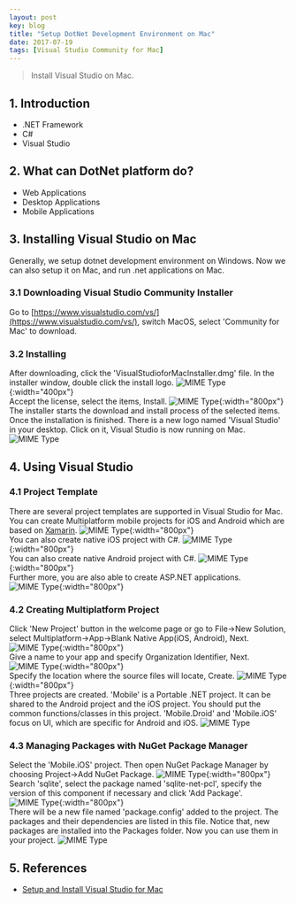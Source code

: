```yaml
---
layout: post
key: blog
title: "Setup DotNet Development Environment on Mac"
date: 2017-07-19
tags: [Visual Studio Community for Mac]
---
```


> Install Visual Studio on Mac.

## 1. Introduction
* .NET Framework
* C#
* Visual Studio

## 2. What can DotNet platform do?
* Web Applications
* Desktop Applications
* Mobile Applications

## 3. Installing Visual Studio on Mac
Generally, we setup dotnet development environment on Windows. Now we can also setup it on Mac, and run .net applications on Mac.
### 3.1 Downloading Visual Studio Community Installer
Go to [https://www.visualstudio.com/vs/](https://www.visualstudio.com/vs/), switch MacOS, select 'Community for Mac' to download.
### 3.2 Installing
After downloading, click the 'VisualStudioforMacInstaller.dmg' file. In the installer window, double click the install logo.
![MIME Type](/public/pics/2017-07-19/install_vs.png){:width="400px"}  
Accept the license, select the items, Install.
![MIME Type](/public/pics/2017-07-19/install_components.png){:width="800px"}  
The installer starts the download and install process of the selected items. Once the installation is finished. There is a new logo named 'Visual Studio' in your desktop. Click on it, Visual Studio is now running on Mac.
![MIME Type](/public/pics/2017-07-19/visualstudio_workspace.png)

## 4. Using Visual Studio
### 4.1 Project Template
There are several project templates are supported in Visual Studio for Mac.  
You can create Multiplatform mobile projects for iOS and Android which are based on [Xamarin](https://www.xamarin.com/).
![MIME Type](/public/pics/2017-07-19/project_multiplatform.png){:width="800px"}  
You can also create native iOS project with C#.
![MIME Type](/public/pics/2017-07-19/project_ios.png){:width="800px"}  
You can also create native Android project with C#.
![MIME Type](/public/pics/2017-07-19/project_android.png){:width="800px"}  
Further more, you are also able to create ASP.NET applications.
![MIME Type](/public/pics/2017-07-19/project_aspnet.png){:width="800px"}  
### 4.2 Creating Multiplatform Project
Click 'New Project' button in the welcome page or go to File->New Solution, select Multiplatform->App->Blank Native App(iOS, Android), Next.
![MIME Type](/public/pics/2017-07-19/newproject_native.png){:width="800px"}  
Give a name to your app and specify Organization Identifier, Next.
![MIME Type](/public/pics/2017-07-19/newproject_appname.png){:width="800px"}  
Specify the location where the source files will locate, Create.
![MIME Type](/public/pics/2017-07-19/newproject_location.png){:width="800px"}  
Three projects are created. 'Mobile' is a Portable .NET project. It can be shared to the Android project and the iOS project. You should put the common functions/classes in this project. 'Mobile.Droid' and 'Mobile.iOS' focus on UI, which are specific for Android and iOS.
![MIME Type](/public/pics/2017-07-19/newproject_finish.png)
### 4.3 Managing Packages with NuGet Package Manager
Select the 'Mobile.iOS' project. Then open NuGet Package Manager by choosing Project->Add NuGet Package.
![MIME Type](/public/pics/2017-07-19/package_add.png){:width="800px"}  
Search 'sqlite', select the package named 'sqlite-net-pcl', specify the version of this component if necessary and click 'Add Package'.
![MIME Type](/public/pics/2017-07-19/package_sqlite.png){:width="800px"}  
There will be a new file named 'package.config' added to the project. The packages and their dependencies are listed in this file. Notice that, new packages are installed into the Packages folder. Now you can use them in your project.
![MIME Type](/public/pics/2017-07-19/package_config.png)

## 5. References
* [Setup and Install Visual Studio for Mac](https://docs.microsoft.com/en-us/visualstudio/mac/installation)
